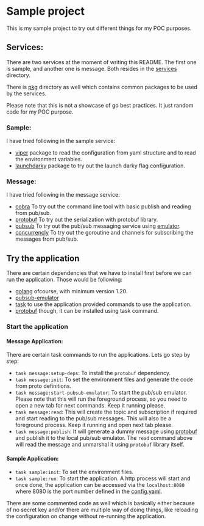 # Sample project

This is my sample project to try out different things for my POC purposes.


## Services:

There are two services at the moment of writing this README. The first one is sample, and another one is message. Both resides in the [services][1] directory.

There is [pkg][2] directory as well which contains common packages to be used by the services.

Please note that this is not a showcase of go best practices. It just random code for my POC purpose.

### Sample:

I have tried following in the sample service:

- [viper][4] package to read the configuration from yaml structure and to read the environment variables.
- [launchdarky][5] package to try out the launch darky flag configuration.

### Message:

I have tried following in the message service:

- [cobra][6] To try out the command line tool with basic publish and reading from pub/sub.
- [protobuf][7] To try out the serialization with protobuf library.
- [pubsub][8] To try out the pub/sub messaging service using [emulator][9].
- [concurrencly][10] To try out the goroutine and channels for subscribing the messages from pub/sub.


## Try the application

There are certain dependencies that we have to install first before we can run the application. Those would be following:

- [golang][11] ofcourse, with minimum version 1.20.
- [pubsub-emulator][9]
- [task][12] to use the application provided commands to use the application.
- [protobuf][13] though, it can be installed using task command.

### Start the application

#### Message Application:

There are certain task commands to run the applications. Lets go step by step:

- `task message:setup-deps`: To install the `protobuf` dependency.
- `task message:init`: To set the environment files and generate the code from proto definitions.
- `task message:start-pubsub-emulator`: To start the pub/sub emulator. Please note that this will run the foreground process, so you need to open a new tab for next commands. Keep it running please.
- `task message:read`: This will create the topic and subscription if required and start reading to the pub/sub messages. This will also be a foreground process. Keep it running and open next tab please.
-  `task message:publish`: It will generate a dummy message using [protobuf][13] and publish it to the local pub/sub emulator. The `read` command above will read the message and unmarshal it using `protobuf` library itself.

#### Sample Application:

- `task sample:init`: To set the environment files.
- `task sample:run`: To start the application. A http process will start and once done, the application can be accessed via the `localhost:8080` where 8080 is the port number defined in the [config.yaml][3].

There are some commented code as well which is basically either because of no secret key and/or there are multiple way of doing things, like reloading the configuration on change without re-running the application.

[1]:./services
[2]:./pkg/
[3]:./services/sample/config/config.yaml
[4]:https://github.com/spf13/viper
[5]:https://github.com/launchdarkly/go-sdk-common
[6]:https://github.com/spf13/cobra
[7]:https://github.com/golang/protobuf
[8]:https://pkg.go.dev/cloud.google.com/go/pubsub
[9]:https://cloud.google.com/pubsub/docs/emulator
[10]:https://medium.com/nerd-for-tech/learning-go-concurrency-goroutines-channels-8836b3c34152
[11]:https://go.dev/doc/install
[12]:https://taskfile.dev/
[13]:https://protobuf.dev/
